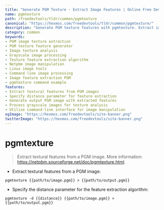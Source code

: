 ```yaml
---
title: "Generate PGM Texture - Extract Image Features | Online Free DevTools by Hexmos"
name: pgmtexture
path: /freedevtools/tldr/common/pgmtexture
canonical: "https://hexmos.com/freedevtools/tldr/common/pgmtexture/"
description: "Generate PGM texture features with pgmtexture. Extract image textural information using distance parameters for advanced analysis. Free online tool, no registration required."
category: common
keywords:
- PGM image texture extraction
- PGM texture feature generator
- Image texture analysis
- Grayscale image processing
- Texture feature extraction algorithm
- Netpbm image manipulation
- Linux image tools
- Command line image processing
- Image feature extraction PGM
- pgmtexture command example
features:
- Extract textural features from PGM images
- Specify distance parameter for feature extraction
- Generate output PGM image with extracted features
- Process grayscale images for texture analysis
- Utilize command-line interface for image manipulation
ogImage: "https://hexmos.com/freedevtools/site-banner.png"
twitterImage: "https://hexmos.com/freedevtools/site-banner.png"
---
```


# pgmtexture

> Extract textural features from a PGM image.
> More information: <https://netpbm.sourceforge.net/doc/pgmtexture.html>.

- Extract textural features from a PGM image:

`pgmtexture {{path/to/image.pgm}} > {{path/to/output.pgm}}`

- Specify the distance parameter for the feature extraction algorithm:

`pgmtexture -d {{distance}} {{path/to/image.pgm}} > {{path/to/output.pgm}}`
